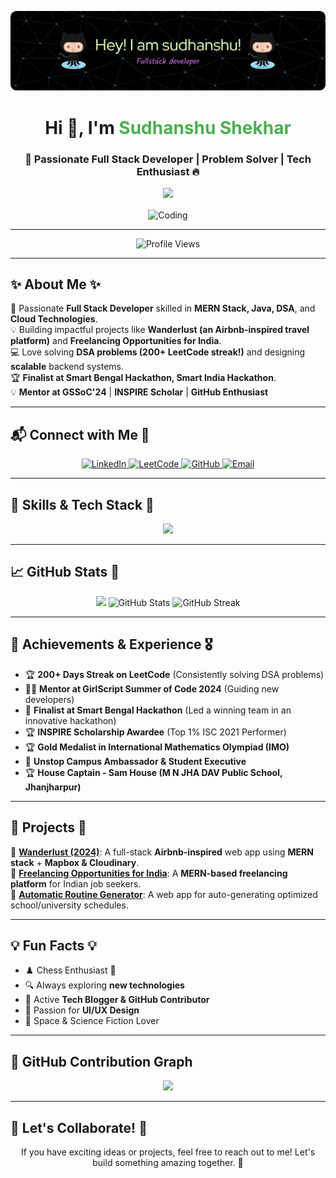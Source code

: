 ![GitHub Header](https://github.com/sudhanshushekhar1982/sudhanshushekhar1982/blob/main/github-header-image.png)

<h1 align="center">Hi 👋, I'm <span style="color: #4CAF50">Sudhanshu Shekhar</span></h1>
<h3 align="center">🚀 Passionate Full Stack Developer | Problem Solver | Tech Enthusiast 🔥</h3>

<p align="center">
  <img src="https://raw.githubusercontent.com/MartinHeinz/MartinHeinz/master/wave.gif" width="30px">
</p>

<p align="center">
  <img align="center" alt="Coding" width="400" src="https://media.giphy.com/media/qgQUggAC3Pfv687qPC/giphy.gif" />
</p>

---

<p align="center">
  <img src="https://komarev.com/ghpvc/?username=sudhanshushekhar1982&label=Profile%20views&color=0e75b6&style=for-the-badge" alt="Profile Views" />
</p>

---

## ✨ About Me ✨
🚀 Passionate **Full Stack Developer** skilled in **MERN Stack, Java, DSA**, and **Cloud Technologies**.  
💡 Building impactful projects like **Wanderlust (an Airbnb-inspired travel platform)** and **Freelancing Opportunities for India**.  
💻 Love solving **DSA problems (200+ LeetCode streak!)** and designing **scalable** backend systems.  
🏆 **Finalist at Smart Bengal Hackathon, Smart India Hackathon**.  
💡 **Mentor at GSSoC'24** | **INSPIRE Scholar** | **GitHub Enthusiast**  

---

## 📬 Connect with Me 🌟
<p align="center">
  <a href="https://www.linkedin.com/in/sudhanshushekhar1982" target="_blank">
    <img src="https://img.shields.io/badge/LinkedIn-0A66C2?style=for-the-badge&logo=linkedin&logoColor=white" alt="LinkedIn" />
  </a>
  <a href="https://leetcode.com/shekharsudhanshu" target="_blank">
    <img src="https://img.shields.io/badge/LeetCode-FFA116?style=for-the-badge&logo=leetcode&logoColor=white" alt="LeetCode" />
  </a>
  <a href="https://github.com/sudhanshushekhar1982" target="_blank">
    <img src="https://img.shields.io/badge/GitHub-181717?style=for-the-badge&logo=github&logoColor=white" alt="GitHub" />
  </a>
  <a href="mailto:shekhar.sudhanshu1982@gmail.com" target="_blank">
    <img src="https://img.shields.io/badge/Email-D14836?style=for-the-badge&logo=gmail&logoColor=white" alt="Email" />
  </a>
</p>

---

## 🚀 Skills & Tech Stack 🚀
<p align="center">
  <img src="https://skillicons.dev/icons?i=javascript,react,nodejs,express,mongodb,java,linux,mysql,python,docker,aws,bootstrap,git" />
</p>

---

## 📈 GitHub Stats 🚀
<p align="center">
  <img src="https://github-readme-stats.vercel.app/api/top-langs/?username=sudhanshushekhar1982&layout=compact&theme=radical" height="180" />
  <img src="https://github-readme-stats.vercel.app/api?username=sudhanshushekhar1982&show_icons=true&theme=radical" alt="GitHub Stats" height="180">
  <img src="https://github-readme-streak-stats.herokuapp.com/?user=sudhanshushekhar1982&theme=radical" alt="GitHub Streak" height="180">
</p>

---

## 🎯 Achievements & Experience 🎖️
- 🏆 **200+ Days Streak on LeetCode** (Consistently solving DSA problems)
- 👨‍🏫 **Mentor at GirlScript Summer of Code 2024** (Guiding new developers)
- 🏅 **Finalist at Smart Bengal Hackathon** (Led a winning team in an innovative hackathon)
- 🏆 **INSPIRE Scholarship Awardee** (Top 1% ISC 2021 Performer)
- 🏆 **Gold Medalist in International Mathematics Olympiad (IMO)**
- 🏅 **Unstop Campus Ambassador & Student Executive**
- 🏆 **House Captain - Sam House (M N JHA DAV Public School, Jhanjharpur)**

---

## 🌟 Projects 🌟
📌 **[Wanderlust (2024)](https://github.com/sudhanshushekhar1982/wanderlust)**: A full-stack **Airbnb-inspired** web app using **MERN stack** + **Mapbox & Cloudinary**.   
📌 **[Freelancing Opportunities for India](https://github.com/sudhanshushekhar1982/taskforge)**: A **MERN-based freelancing platform** for Indian job seekers.  
📌 **[Automatic Routine Generator](https://github.com/sudhanshushekhar1982/routine-generator)**: A web app for auto-generating optimized school/university schedules.  

---

## 💡 Fun Facts 💡
- ♟️ Chess Enthusiast 🏁  
- 🔍 Always exploring **new technologies**  
- 📝 Active **Tech Blogger & GitHub Contributor**  
- 🎨 Passion for **UI/UX Design**  
- 🚀 Space & Science Fiction Lover  

---

## 🚀 GitHub Contribution Graph
<p align="center">
  <img src="https://github-readme-activity-graph.vercel.app/api?username=sudhanshushekhar1982&theme=react-dark" />
</p>

---

## 💬 Let's Collaborate! 🚀
<p align="center">
  If you have exciting ideas or projects, feel free to reach out to me! Let's build something amazing together. 🚀
</p>
